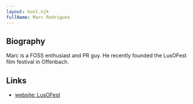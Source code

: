 ```yaml
---
layout: host.njk
fullName: Marc Rodrigues
---
```


## Biography

Marc is a FOSS enthusiast and PR guy. He recently founded the LusOFest film festival in Offenbach.

## Links

* [website: LusOFest](https://www.lusofest.de)
